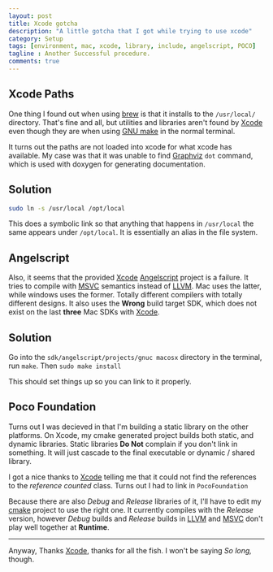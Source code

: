 ```yaml
---
layout: post
title: Xcode gotcha
description: "A little gotcha that I got while trying to use xcode"
category: Setup 
tags: [environment, mac, xcode, library, include, angelscript, POCO]
tagline : Another Successful procedure.
comments: true
---
```



## Xcode Paths
One thing I found out when using [brew][] is that it installs to the `/usr/local/` directory. That's fine and all, but utilities and libraries aren't found by [Xcode][] even though they are when using [GNU make][] in the normal terminal.

It turns out the paths are not loaded into xcode for what xcode has available. My case was that it was unable to find [Graphviz][] `dot` command, which is used with doxygen for generating documentation. 

## Solution

```bash
sudo ln -s /usr/local /opt/local
```

This does a symbolic link so that anything that happens in `/usr/local` the same appears under `/opt/local`. It is essentially an alias in the file system.
<!--more-->

## Angelscript
Also, it seems that the provided [Xcode][] [Angelscript][] project is a failure. It tries to compile with [MSVC][] semantics instead of [LLVM][].
Mac uses the latter, while windows uses the former. Totally different compilers with totally different designs.
It also uses the __Wrong__ build target SDK, which does not exist on the last __three__ Mac SDKs with [Xcode][].
## Solution
Go into the `sdk/angelscript/projects/gnuc macosx` directory in the terminal, run `make`. Then `sudo make install`

This should set things up so you can link to it properly.

## Poco Foundation
Turns out I was decieved in that I'm building a static library on the other platforms. On Xcode, my cmake generated project builds both static, and dynamic libraries. Static libraries __Do Not__ complain if you don't link in something. It will just cascade to the final executable or dynamic / shared library.

I got a nice thanks to [Xcode][] telling me that it could not find the references to the _reference counted_ class. Turns out I had to link in `PocoFoundation`

Because there are also _Debug_ and _Release_ libraries of it, I'll have to edit my [cmake][] project to use the right one. It currently compiles with the _Release_ version, however _Debug_ builds and _Release_ builds in [LLVM][] and [MSVC][] don't play well together at __Runtime__. 

----

Anyway, Thanks [Xcode][], thanks for all the fish.
I won't be saying *So long,* though. 

[brew]: http://mxcl.github.com/homebrew/
[Xcode]: https://developer.apple.com/xcode/
[gnu make]: http://www.gnu.org/software/make/
[graphviz]: http://www.graphviz.org/
[angelscript]: http://www.angelcode.com/angelscript/downloads.html
[msvc]: http://en.wikipedia.org/wiki/Visual_C%2B%2B "Microsoft Visual C++ Compiler"
[llvm]: http://clang.llvm.org/ "Low Level Virtual Machine"
[cmake]: http://www.cmake.org/cmake/help/documentation.html